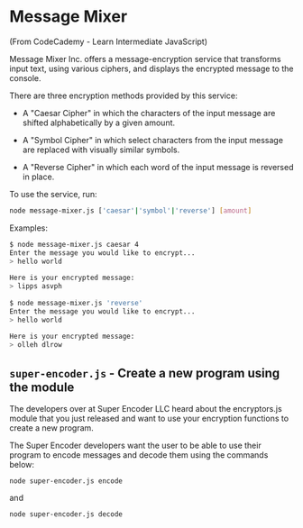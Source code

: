 # Message Mixer
(From CodeCademy - Learn Intermediate JavaScript)

Message Mixer Inc. offers a message-encryption service that transforms input text, using various ciphers, and displays the encrypted message to the console.

There are three encryption methods provided by this service:

- A "Caesar Cipher" in which the characters of the input message are shifted alphabetically by a given amount.

- A "Symbol Cipher" in which select characters from the input message are replaced with visually similar symbols.

- A "Reverse Cipher" in which each word of the input message is reversed in place.

To use the service, run:
```bash
node message-mixer.js ['caesar'|'symbol'|'reverse'] [amount]
```

Examples:
```bash
$ node message-mixer.js caesar 4
Enter the message you would like to encrypt...
> hello world
 
Here is your encrypted message:
> lipps asvph
 
$ node message-mixer.js 'reverse'
Enter the message you would like to encrypt...
> hello world
 
Here is your encrypted message:
> olleh dlrow 
```

## `super-encoder.js` - Create a new program using the module
The developers over at Super Encoder LLC heard about the encryptors.js module that you just released and want to use your encryption functions to create a new program.

The Super Encoder developers want the user to be able to use their program to encode messages and decode them using the commands below:
```
node super-encoder.js encode
```
and
```
node super-encoder.js decode
```

